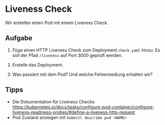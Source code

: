 # Liveness Check

Wir erstellen einen Pod mit einem Liveness Check.

## Aufgabe

1. Füge einen HTTP Liveness Check zum Deployment `check.yaml` hinzu. Es soll der Pfad `/liveness` auf Port 3000 geprüft werden.

2. Erstelle das Deployment.

3. Was passiert mit dem Pod? Und welche Fehlermedlung erhalten wir?


## Tipps

* Die Dokumentation für Liveness Checks: https://kubernetes.io/docs/tasks/configure-pod-container/configure-liveness-readiness-probes/#define-a-liveness-http-request
* Pod Zustand anzeigen mit `kubectl describe pod <NAME>`
